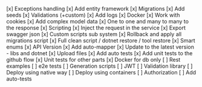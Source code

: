 [x] Exceptions handling
[x] Add entity framework
[x] Migrations
[x] Add seeds
[x] Validations (+custom)
[x] Add logs
[x] Docker
[x] Work with cookies
[x] Add complex model data
[x] One to one and many to many to the response
[x] Scripting
[x] Inject the request in the service
[x] Export swagger json
[x] Custom scripts sub system
[x] Rollback and apply all migrations script
[x] Full clean script / dotnet restore / tool restore
[x] Smart enums
[x] API Version
[x] Add auto-mapper
[x] Update to the latest version - libs and dotnet
[x] Upload files
[x] Add auto tests
[x] Add unit tests to the github flow
[x] Unit tests for other parts
[x] Docker for db only
[ ] Rest examples
[ ] e2e tests
[ ] Generation scripts
[ ] JWT
[ ] Validation library
[ ] Deploy using native way
[ ] Deploy using containers
[ ] Authorization
[ ] Add auto-tests